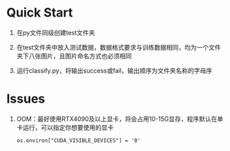 # Quick Start

1. 在py文件同级创建test文件夹

2. 在test文件夹中放入测试数据，数据格式要求与训练数据相同，均为一个文件夹下八张图片，且图片命名方式也必须相同

3. 运行classify.py，将输出success或fail，输出顺序为文件夹名称的字母序

# Issues

1. OOM：最好使用RTX4090及以上显卡，将会占用10-15G显存，程序默认在单卡运行，可以指定你想要使用的显卡

   ```
   os.environ["CUDA_VISIBLE_DEVICES"] = '0'
   ```
